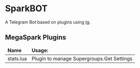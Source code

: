 SparkBOT
============

A Telegram Bot based on plugins using [tg](https://github.com/vysheng/tg).

MegaSpark Plugins
------------
<table>
    <thead>
        <tr>
            <td><strong>Name</strong></td>
            <td><strong>Usage:</strong></td>
        </tr>
    </thead>
    <tbody>
        <tr>
            <td>stats.lua</td>
            <td>Plugin to manage Supergroups.Get Settings</td>
        </tr>
        <tr>
